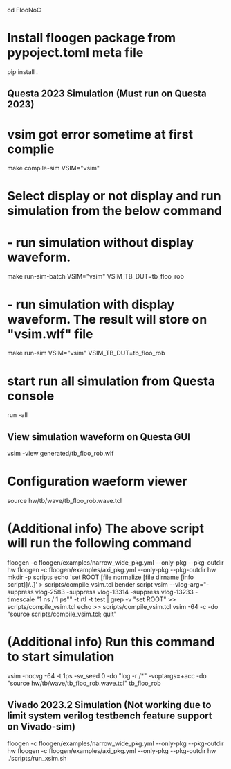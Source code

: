 
cd FlooNoC

# Install floogen package from pypoject.toml meta file
pip install .

## Questa 2023 Simulation (Must run on Questa 2023)
# vsim got error sometime at first complie
make compile-sim VSIM="vsim"
# Select display or not display and run simulation from the below command
# - run simulation without display waveform. 
make run-sim-batch VSIM="vsim" VSIM_TB_DUT=tb_floo_rob
# - run simulation with display waveform. The result will store on "vsim.wlf" file
make run-sim VSIM="vsim" VSIM_TB_DUT=tb_floo_rob
# start run all simulation from Questa console
run -all

## View simulation waveform on Questa GUI
vsim -view generated/tb_floo_rob.wlf
# Configuration waeform viewer
source hw/tb/wave/tb_floo_rob.wave.tcl

# (Additional info) The above script will run the following command
floogen -c floogen/examples/narrow_wide_pkg.yml --only-pkg --pkg-outdir hw 
floogen -c floogen/examples/axi_pkg.yml --only-pkg --pkg-outdir hw 
mkdir -p scripts
echo 'set ROOT [file normalize [file dirname [info script]]/..]' > scripts/compile_vsim.tcl
bender script vsim --vlog-arg="-suppress vlog-2583 -suppress vlog-13314 -suppress vlog-13233 -timescale \"1 ns / 1 ps\"" -t rtl -t test | grep -v "set ROOT" >> scripts/compile_vsim.tcl
echo >> scripts/compile_vsim.tcl
vsim -64 -c -do "source scripts/compile_vsim.tcl; quit"
# (Additional info) Run this command to start simulation
vsim -nocvg -64 -t 1ps -sv_seed 0 -do "log -r /*" -voptargs=+acc -do "source hw/tb/wave/tb_floo_rob.wave.tcl" tb_floo_rob

## Vivado 2023.2 Simulation (Not working due to limit system verilog testbench feature support on Vivado-sim)
floogen -c floogen/examples/narrow_wide_pkg.yml --only-pkg --pkg-outdir hw 
floogen -c floogen/examples/axi_pkg.yml --only-pkg --pkg-outdir hw 
./scripts/run_xsim.sh



